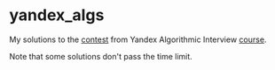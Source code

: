# yandex_algs
My solutions to the [contest](https://contest.yandex.ru/contest/36783) from Yandex Algorithmic Interview [course](https://practicum.yandex.ru/trainer/algorithms-interview).

Note that some solutions don't pass the time limit.
